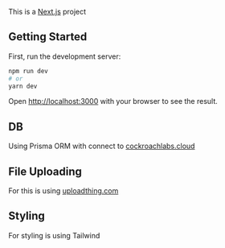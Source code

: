 This is a [Next.js](https://nextjs.org) project

## Getting Started

First, run the development server:

```bash
npm run dev
# or
yarn dev
```

Open [http://localhost:3000](http://localhost:3000) with your browser to see the result.

## DB

Using Prisma ORM with connect to [cockroachlabs.cloud](https://cockroachlabs.cloud)

## File Uploading

For this is using [uploadthing.com](https://uploadthing.com)

## Styling

For styling is using Tailwind